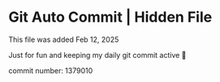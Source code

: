 # Git Auto Commit | Hidden File

This file was added Feb 12, 2025

Just for fun and keeping my daily git commit active 🤪

commit number: 1379010
